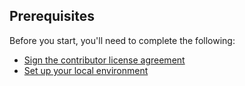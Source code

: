 ## Prerequisites

Before you start, you'll need to complete the following:

- [Sign the contributor license agreement]({{site.baseurl}}/cla)
- [Set up your local environment]({{site.baseurl}}/home/getting_started/setting_up_your_environment)